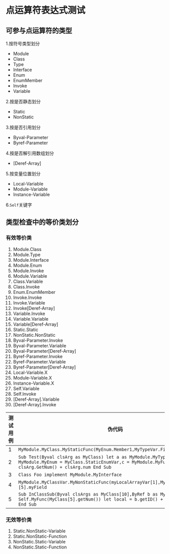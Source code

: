 # 点运算符表达式测试

## 可参与点运算符的类型
1.按符号类型划分
- Module
- Class
- Type
- Interface
- Enum
- EnumMember
- Invoke
- Variable

2.按是否静态划分
- Static
- NonStatic

3.按是否引用划分
- Byval-Parameter
- Byref-Parameter

4.按是否解引用数组划分
- [Deref-Array]

5.按变量位置划分
- Local-Variable
- Module-Variable
- Instance-Variable

6.`Self`关键字

## 类型检查中的等价类划分

### 有效等价类

1. Module.Class 
2. Module.Type 
3. Module.Interface 
4. Module.Enum 
5. Module.Invoke 
6. Module.Variable 
7. Class.Variable 
8. Class.Invoke 
9. Enum.EnumMember 
10. Invoke.Invoke 
11. Invoke.Variable 
12. Invoke[Deref-Array]
13. Variable.Invoke
14. Variable.Variable 
15. Variable[Deref-Array]
16. Static.Static 
17. NonStatic.NonStatic 
18. Byval-Parameter.Invoke
19. Byval-Parameter.Variable
20. Byval-Parameter[Deref-Array]
21. Byref-Parameter.Invoke
22. Byref-Parameter.Variable
23. Byref-Parameter[Deref-Array]
24. Local-Variable.X
25. Module-Variable.X
26. Instance-Variable.X
27. Self.Variable
28. Self.Invoke
29. [Deref-Array].Variable
30. [Deref-Array].Invoke

|测试用例|伪代码|覆盖等价类|
|--|--|--|
|1|`MyModule.MyClass.MyStaticFunc(MyEnum.Member1,MyTypeVar.Field1).RetTypeField`|1,8,9,11,14,16|
|2|`Sub Test(Byval clsArg as MyClass) let a as MyModule.MyType,b as MyModule.MyEnum = MyClass.StaticEnumVar,c = MyModule.MyFunction().GetID() + clsArg.GetNum() + clsArg.num End Sub`|2,4,5,7,10,18,19|
|3|`Class Foo implement MyModule.MyInterface`|3|
|4|`MyModule.MyClassVar.MyNonStaticFunc(myLocalArrayVar[1],MyClassVar.Field1)[5].myField`|6,12,13,15,17,24,25,26,29|
|5|`Sub InClassSub(Byval clsArgs as MyClass[10],ByRef b as MyClass) Self.id = Self.MyFunc(MyClass[5].getNum()) let local = b.getID() + b.id + b.array[1] End Sub`|20,21,22,23,27,28,30|

### 无效等价类

1. Static.NonStatic-Variable
1. Static.NonStatic-Function
2. NonStatic.Static-Variable
3. NonStatic.Static-Function


